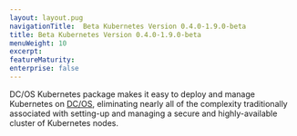 ```yaml
---
layout: layout.pug
navigationTitle:  Beta Kubernetes Version 0.4.0-1.9.0-beta
title: Beta Kubernetes Version 0.4.0-1.9.0-beta
menuWeight: 10
excerpt:
featureMaturity:
enterprise: false
---
```


DC/OS Kubernetes package makes it easy to deploy and manage Kubernetes on [DC/OS](https://mesosphere.com/product/), eliminating nearly all of the complexity traditionally associated with setting-up and managing a secure and highly-available cluster of Kubernetes nodes.
